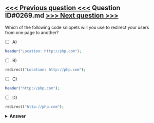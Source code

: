 [<<< Previous question <<<](0268.md)   Question ID#0269.md   [>>> Next question >>>](0270.md)
---

Which of the following code snippets will you use to redirect your users from one page to another?

- [ ] A)
```php
header("Location: http://php.com");
```

- [ ] B)
```php
redirect("Location: http://php.com");
```

- [ ] C)
```php
header("http://php.com");
```

- [ ] D)
```php
redirect("http://php.com");
```


<details><summary><b>Answer</b></summary>
<p>
  Answer: <strong>A</strong>
</p>
</details>
